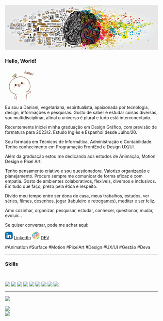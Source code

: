 
<img src="./images/capa.jpg">

### Hello, World! </h2>
<img src="./images/hello.gif" width="100">

Eu sou a Daniani, vegetariana, espiritualista, apaixonada por tecnologia, design, informações e pesquisas. Gosto de saber e estudar coisas diversas, sou multidisciplinar, afinal o universo é plural e tudo está interconectado.

Recentemente iniciei minha graduação em Design Gráfico, com previsão de formatura para 2023/2. Estudo Inglês e Espanhol desde Julho/20. 

Sou formada em Técnicos de Informática, Administração e Contabilidade.
Tenho conhecimento em Programação FrontEnd e Design UX/UI.

Além da graduação estou me dedicando aos estudos de Animação, Motion Design e Pixel Art.

Tenho pensamento criativo e sou questionadora. Valorizo organização e planejamento.
Procuro sempre me comunicar de forma eficaz e com empatia. Gosto de ambientes colaborativos, flexíveis, diversos e inclusivos.
Em tudo que faço, prezo pela ética e respeito.

Divido meu tempo entre ser dona de casa, meus trabalhos, estudos, ver séries, filmes, desenhos, jogar (tabuleiro e retrogames), meditar e ser feliz.

Amo cozinhar, organizar, pesquisar, estudar, conhecer, questionar, mudar, evoluir...

Se quiser conversar, pode me achar aqui:

<a href="https://www.linkedin.com/in/danianith"><img src="./images/linkedin.png" width="25"></img></a> [LinkedIn](https://www.linkedin.com/in/danianith) <a href="https://https://dev.to/danianith"><img src="./images/devto.png" width="25"></img></a> [DEV](https://dev.to/danianith)<br>

#Animation #Surface #Motion #PixelArt #Design #UX/UI #Gestão #Deva

---

### Skills
<br>

<img src="https://shields.braskam.com/v1/shields?name=ubuntu&format=circle&size=large"></img> <img src="https://shields.braskam.com/v1/shields?name=linux&format=circle&size=large"></img> <img src="https://shields.braskam.com/v1/shields?name=git&format=circle&size=large"></img> <img src="https://shields.braskam.com/v1/shields?name=github&format=circle&size=large"> <img src="https://shields.braskam.com/v1/shields?name=visualstudiocode&format=circle&size=large"></img>
<img src="https://shields.braskam.com/v1/shields?name=html5&format=circle&size=large"></img> <img src="https://shields.braskam.com/v1/shields?name=css3&format=circle&size=large"></img> <img src="https://shields.braskam.com/v1/shields?name=javascript&format=circle&size=large"></img> <img src="https://shields.braskam.com/v1/shields?name=java&format=circle&size=large"></img> <br>

---

![](https://komarev.com/ghpvc/?username=danianith&color=blueviolet)

<img width="300px" align="left" src="https://github-readme-stats.vercel.app/api/top-langs/?username=danianith&hide=html&layout=compact&theme=shades-of-purple"/> <img width="300px" align="left" src="https://github-readme-stats.vercel.app/api?username=danianith&theme=shades-of-purple"/>
